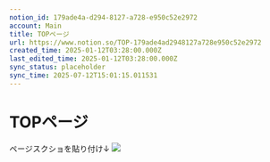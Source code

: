 ```yaml
---
notion_id: 179ade4a-d294-8127-a728-e950c52e2972
account: Main
title: TOPページ
url: https://www.notion.so/TOP-179ade4ad2948127a728e950c52e2972
created_time: 2025-01-12T03:28:00.000Z
last_edited_time: 2025-01-12T03:28:00.000Z
sync_status: placeholder
sync_time: 2025-07-12T15:01:15.011531
---
```

# TOPページ

ページスクショを貼り付け↓
![](https://prod-files-secure.s3.us-west-2.amazonaws.com/736adce6-a3a4-4a64-9f74-d9aa055c96d2/a534d5a0-841d-456a-90d6-67c428c5024c/%E3%82%B9%E3%82%AF%E3%83%AA%E3%83%BC%E3%83%B3%E3%82%B7%E3%83%A7%E3%83%83%E3%83%88_2024-06-08_16.07.45.png?X-Amz-Algorithm=AWS4-HMAC-SHA256&X-Amz-Content-Sha256=UNSIGNED-PAYLOAD&X-Amz-Credential=ASIAZI2LB4662RAP6DV2%2F20250719%2Fus-west-2%2Fs3%2Faws4_request&X-Amz-Date=20250719T043415Z&X-Amz-Expires=3600&X-Amz-Security-Token=IQoJb3JpZ2luX2VjEIT%2F%2F%2F%2F%2F%2F%2F%2F%2F%2FwEaCXVzLXdlc3QtMiJHMEUCIQD0a5sRu1qRqP%2Fjcul8Iz%2B8Oy5pVVzJod8rsmLveGq4LQIgT9xFx7pZwDTUT3Bcm6gbUQL%2Fy0DLfypRpq63P6mQldAqiAQInf%2F%2F%2F%2F%2F%2F%2F%2F%2F%2FARAAGgw2Mzc0MjMxODM4MDUiDKHrvN2hon%2FudG046CrcA0f9MuCYEOAwZ1%2Foij2q%2BwFZ3DYjD8ZV4IhvnQ2bY%2F7%2BO%2B9NOxuFH1MMWKjVgUdA1gJII4toTbAdHrElsX%2FKG8w%2B1jbPy3T8yk5wLaK9a2wUDGAEwp4C6j%2FqO6jfyJs91V7w7T%2FvTrbLzEollKtoxwnqGr7fI8BVtPrOpOtUbdcvxbLRZVWuNZ6SI0189FvqagvfaQ6UcCFKYOXYn0%2FeVkhrogxiaw67aaQllNmZI%2BMJaWRU7vc3fOVT7737pToGTRafaI6cetlIPFSYEp0Xv2rboYhbfd3ZfNUOaSyKvjYOZyaz82CoZh1glVJ4zZwJbFk7YuYwHepTTa08k%2BPkp%2FERl1j%2Bo444WIY%2BDlwTqyVq%2BecwYZmksg%2BZKj3I8l43rrcI2xQRZAx9vLb4qTztmvgDdsNkcWZedmi6wSucxpxKZZ%2FgCEo%2FT11S7G8iDGMxd76II%2BWlafIBkXAwUmz8qkRNy30jJ0b1Q0pO724QvCOTsOMksDy9%2BgWrHA8N2jKRfesGcqLQo%2FiUDVXDiOF9cYE67Sw7sXexN29IdxHlmfB2vhpqk78PoAD3vU728Et3tg5rTl6nyBMVw8qoEeyrK1zf5zNbdF5j91a8rxrnc19BcD%2FJWMGEvYZq%2FZl9MOeq7MMGOqUBHlL3memgRAypEnSwTFJt3nl4PV7YP9Dikr7iTLLIbh%2BPmXIJrutwF2FzDnX3CRJwTHI0RIUOyVHBvirmSue6LKL7%2BzAh6Bhm0%2FOWdQqaIQUr8%2FIwKkS%2Fyh129UIleGXYtMrE%2FLWo2pWaUUT1YfRJS0uim%2FzaAWhXH6ktONR0itpN9xJYZ4a7qPKIK2MPIA5sCcOcAkKCvB1qZ9eyUIX1%2FW0QDHiw&X-Amz-Signature=a7eed4fa0645741d84825c01ed3b2402352538029f8657f61f9bb59d370b8118&X-Amz-SignedHeaders=host&x-amz-checksum-mode=ENABLED&x-id=GetObject)